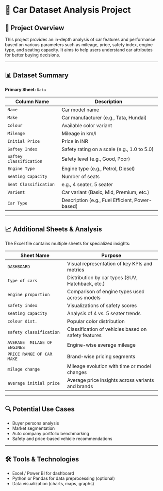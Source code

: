 
# 🚗 Car Dataset Analysis Project

## 📘 Project Overview

This project provides an in-depth analysis of car features and performance based on various parameters such as mileage, price, safety index, engine type, and seating capacity. It aims to help users understand car attributes for better buying decisions.

---

## 📊 Dataset Summary

**Primary Sheet:** `Data`

| Column Name              | Description                                      |
|--------------------------|--------------------------------------------------|
| `Name`                   | Car model name                                   |
| `Make`                   | Car manufacturer (e.g., Tata, Hundai)            |
| `Colour`                 | Available color variant                          |
| `Mileage`                | Mileage in km/l                                  |
| `Initial Price`          | Price in INR                                     |
| `Saftey Index`           | Safety rating on a scale (e.g., 1.0 to 5.0)      |
| `Saftey Classification`  | Safety level (e.g., Good, Poor)                  |
| `Engine Type`            | Engine type (e.g., Petrol, Diesel)               |
| `Seating Capacity`       | Number of seats                                  |
| `Seat Classification`    | e.g., 4 seater, 5 seater                         |
| `Varient`                | Car variant (Basic, Mid, Premium, etc.)          |
| `Car Type`               | Description (e.g., Fuel Efficient, Power-based)  |

---

## 📈 Additional Sheets & Analysis

The Excel file contains multiple sheets for specialized insights:

| Sheet Name                      | Purpose                                               |
|----------------------------------|-------------------------------------------------------|
| `DASHBOARD`                      | Visual representation of key KPIs and metrics         |
| `type of cars`                   | Distribution by car types (SUV, Hatchback, etc.)      |
| `engine proportion`              | Comparison of engine types used across models         |
| `safety index`                   | Visualizations of safety scores                       |
| `seating capacity`              | Analysis of 4 vs. 5 seater trends                     |
| `colour dist.`                   | Popular color distribution                            |
| `safety classification`          | Classification of vehicles based on safety features   |
| `AVERAGE  MILAGE OF ENGINES`     | Engine-wise average mileage                           |
| `PRICE RANGE OF CAR MAKE`        | Brand-wise pricing segments                           |
| `milage change`                  | Mileage evolution with time or model changes          |
| `average initial price`          | Average price insights across variants and brands     |

---

## 🔍 Potential Use Cases

- Buyer persona analysis
- Market segmentation
- Auto company portfolio benchmarking
- Safety and price-based vehicle recommendations

---

## 🛠️ Tools & Technologies

- Excel / Power BI for dashboard
- Python or Pandas for data preprocessing (optional)
- Data visualization (charts, maps, graphs)

